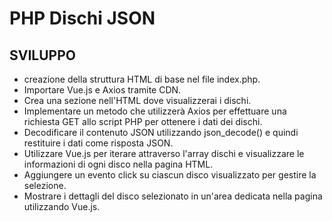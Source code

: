 # PHP Dischi JSON

## SVILUPPO

- creazione della struttura HTML di base nel file index.php.
- Importare Vue.js e Axios tramite CDN.
- Crea una sezione nell'HTML dove visualizzerai i dischi.
- Implementare un metodo che utilizzerà Axios per effettuare una richiesta GET allo script PHP per ottenere i dati dei dischi.
- Decodificare il contenuto JSON utilizzando json_decode() e quindi restituire i dati come risposta JSON.
- Utilizzare Vue.js per iterare attraverso l'array dischi e visualizzare le informazioni di ogni disco nella pagina HTML.
- Aggiungere un evento click su ciascun disco visualizzato per gestire la selezione.
- Mostrare i dettagli del disco selezionato in un'area dedicata nella pagina utilizzando Vue.js.

